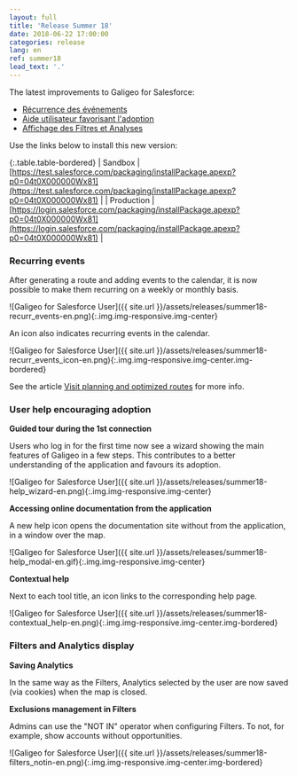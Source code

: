 ```yaml
---
layout: full
title: 'Release Summer 18'
date: 2018-06-22 17:00:00
categories: release
lang: en
ref: summer18
lead_text: '.'
---
```


The latest improvements to Galigeo for Salesforce:

- [Récurrence des événements](#récurrence-des-événements)
- [Aide utilisateur favorisant l'adoption](#aide-utilisateur-favorisant-ladoption)
- [Affichage des Filtres et Analyses](#affichage-des-filtres-et-analyses)

Use the links below to install this new version:

{:.table.table-bordered}
| Sandbox  | [https://test.salesforce.com/packaging/installPackage.apexp?p0=04t0X000000Wx81](https://test.salesforce.com/packaging/installPackage.apexp?p0=04t0X000000Wx81) |
| Production  | [https://login.salesforce.com/packaging/installPackage.apexp?p0=04t0X000000Wx81](https://login.salesforce.com/packaging/installPackage.apexp?p0=04t0X000000Wx81) |

### Recurring events

After generating a route and adding events to the calendar, it is now possible to make them recurring on a weekly or monthly basis.

![Galigeo for Salesforce User]({{ site.url }}/assets/releases/summer18-recurr_events-en.png){:.img.img-responsive.img-center}

An icon also indicates recurring events in the calendar.

![Galigeo for Salesforce User]({{ site.url }}/assets/releases/summer18-recurr_events_icon-en.png){:.img.img-responsive.img-center.img-bordered}

See the article [Visit planning and optimized routes](/plan-en) for more info.

### User help encouraging adoption

**Guided tour during the 1st connection**

Users who log in for the first time now see a wizard showing the main features of Galigeo in a few steps.
This contributes to a better understanding of the application and favours its adoption.

![Galigeo for Salesforce User]({{ site.url }}/assets/releases/summer18-help_wizard-en.png){:.img.img-responsive.img-center}

**Accessing online documentation from the application**

A new help icon opens the documentation site without from the application, in a window over the map.

![Galigeo for Salesforce User]({{ site.url }}/assets/releases/summer18-help_modal-en.gif){:.img.img-responsive.img-center}

**Contextual help**

Next to each tool title, an icon links to the corresponding help page.

![Galigeo for Salesforce User]({{ site.url }}/assets/releases/summer18-contextual_help-en.png){:.img.img-responsive.img-center.img-bordered}

### Filters and Analytics display

**Saving Analytics**

In the same way as the Filters, Analytics selected by the user are now saved (via cookies) when the map is closed.

**Exclusions management in Filters**

Admins can use the "NOT IN" operator when configuring Filters. To not, for example, show accounts without opportunities.

![Galigeo for Salesforce User]({{ site.url }}/assets/releases/summer18-filters_notin-en.png){:.img.img-responsive.img-center.img-bordered}